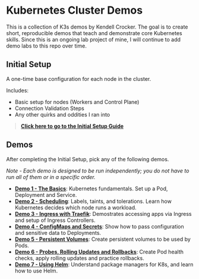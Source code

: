 # Kubernetes Cluster Demos
This is a collection of K3s demos by Kendell Crocker. The goal is to create short, reproducible demos that teach and demonstrate core Kubernetes skills.
Since this is an ongoing lab project of mine, I will continue to add demo labs to this repo over time.

## Initial Setup
A one-time base configuration for each node in the cluster.

Includes:
- Basic setup for nodes (Workers and Control Plane) 
- Connection Validation Steps
- Any other quirks and oddities I ran into

>[**Click here to go to the Initial Setup Guide**](./00-initial-setup/initial-setup.md)


## Demos

After completing the Initial Setup, pick any of the following demos.

*Note - Each demo is designed to be run independently; you do not have to run all of them or in a specific order.*

- [**Demo 1 - The Basics**](./01-demo-basics/01-demo-basics.md): Kubernetes fundamentals. Set up a Pod, Deployment and Service.
- [**Demo 2 - Scheduling**](./02-demo-scheduling/02-demo-scheduling.md): Labels, taints, and tolerations. Learn how Kubernetes decides which node runs a workload.
- [**Demo 3 - Ingress with Traefik**](./03-demo-ingress/03-demo-ingress.md): Demostrates accessing apps via Ingress and setup of Ingress Controllers.
- [**Demo 4 - ConfigMaps and Secrets**](./04-configmaps-and-secrets/04-configmaps_and_secrets.md): Show how to pass configuration and sensitive data to Deployments.
- [**Demo 5 - Persistent Volumes**](./05-Persistent-Volumes/05-Persistent-Volumes.md): Create persistent volumes to be used by Pods.
- [**Demo 6 - Probes, Rolling Updates and Rollbacks**](./06-Updates-and-Probes/06-Updates-and-Probes.md): Create Pod health checks, apply rolling updates and practice rollbacks.
- [**Demo 7 - Using Helm**](./07-helm/07-helm.md): Understand package managers for K8s, and learn how to use Helm.